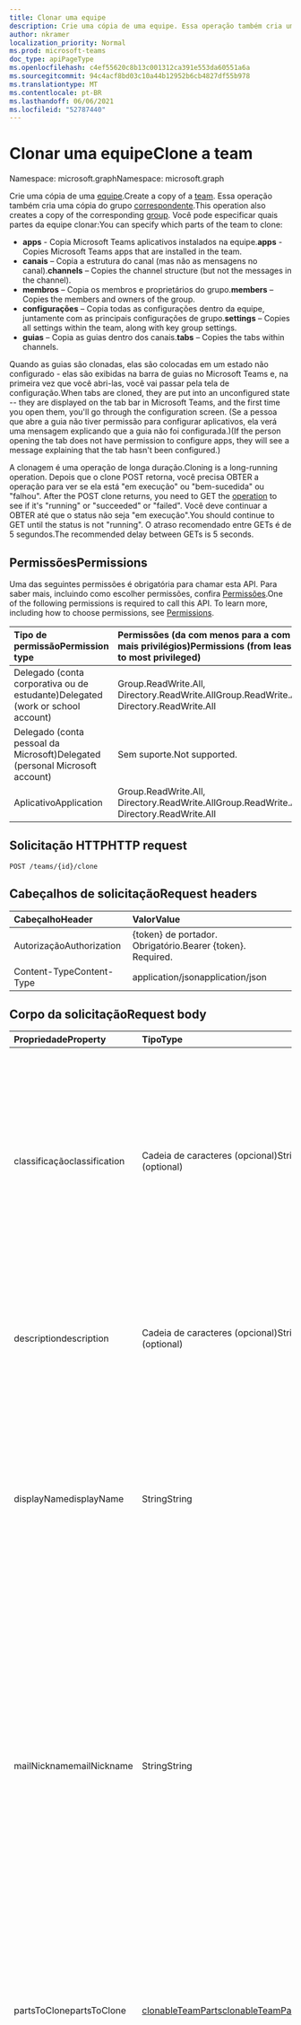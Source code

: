 ```yaml
---
title: Clonar uma equipe
description: Crie uma cópia de uma equipe. Essa operação também cria uma cópia do grupo correspondente.
author: nkramer
localization_priority: Normal
ms.prod: microsoft-teams
doc_type: apiPageType
ms.openlocfilehash: c4ef55620c8b13c001312ca391e553da60551a6a
ms.sourcegitcommit: 94c4acf8bd03c10a44b12952b6cb4827df55b978
ms.translationtype: MT
ms.contentlocale: pt-BR
ms.lasthandoff: 06/06/2021
ms.locfileid: "52787440"
---
```

# <a name="clone-a-team"></a><span data-ttu-id="3b9d3-104">Clonar uma equipe</span><span class="sxs-lookup"><span data-stu-id="3b9d3-104">Clone a team</span></span>

<span data-ttu-id="3b9d3-105">Namespace: microsoft.graph</span><span class="sxs-lookup"><span data-stu-id="3b9d3-105">Namespace: microsoft.graph</span></span>



<span data-ttu-id="3b9d3-106">Crie uma cópia de uma [equipe](../resources/team.md).</span><span class="sxs-lookup"><span data-stu-id="3b9d3-106">Create a copy of a [team](../resources/team.md).</span></span> <span data-ttu-id="3b9d3-107">Essa operação também cria uma cópia do grupo [correspondente](../resources/group.md).</span><span class="sxs-lookup"><span data-stu-id="3b9d3-107">This operation also creates a copy of the corresponding [group](../resources/group.md).</span></span>
<span data-ttu-id="3b9d3-108">Você pode especificar quais partes da equipe clonar:</span><span class="sxs-lookup"><span data-stu-id="3b9d3-108">You can specify which parts of the team to clone:</span></span>

- <span data-ttu-id="3b9d3-109">**apps** - Copia Microsoft Teams aplicativos instalados na equipe.</span><span class="sxs-lookup"><span data-stu-id="3b9d3-109">**apps** - Copies Microsoft Teams apps that are installed in the team.</span></span> 
- <span data-ttu-id="3b9d3-110">**canais** – Copia a estrutura do canal (mas não as mensagens no canal).</span><span class="sxs-lookup"><span data-stu-id="3b9d3-110">**channels** – Copies the channel structure (but not the messages in the channel).</span></span>
- <span data-ttu-id="3b9d3-111">**membros** – Copia os membros e proprietários do grupo.</span><span class="sxs-lookup"><span data-stu-id="3b9d3-111">**members** – Copies the members and owners of the group.</span></span>
- <span data-ttu-id="3b9d3-112">**configurações** – Copia todas as configurações dentro da equipe, juntamente com as principais configurações de grupo.</span><span class="sxs-lookup"><span data-stu-id="3b9d3-112">**settings** – Copies all settings within the team, along with key group settings.</span></span>
- <span data-ttu-id="3b9d3-113">**guias** – Copia as guias dentro dos canais.</span><span class="sxs-lookup"><span data-stu-id="3b9d3-113">**tabs** – Copies the tabs within channels.</span></span>

<span data-ttu-id="3b9d3-114">Quando as guias são clonadas, elas são colocadas em um estado não configurado - elas são exibidas na barra de guias no Microsoft Teams e, na primeira vez que você abri-las, você vai passar pela tela de configuração.</span><span class="sxs-lookup"><span data-stu-id="3b9d3-114">When tabs are cloned, they are put into an unconfigured state -- they are displayed on the tab bar in Microsoft Teams, and the first time you open them, you'll go through the configuration screen.</span></span> <span data-ttu-id="3b9d3-115">(Se a pessoa que abre a guia não tiver permissão para configurar aplicativos, ela verá uma mensagem explicando que a guia não foi configurada.)</span><span class="sxs-lookup"><span data-stu-id="3b9d3-115">(If the person opening the tab does not have permission to configure apps, they will see a message explaining that the tab hasn't been configured.)</span></span>

<span data-ttu-id="3b9d3-116">A clonagem é uma operação de longa duração.</span><span class="sxs-lookup"><span data-stu-id="3b9d3-116">Cloning is a long-running operation.</span></span>
<span data-ttu-id="3b9d3-117">Depois que o clone POST retorna, você precisa OBTER a operação para ver se ela está "em execução" ou "bem-sucedida" ou "falhou". [](../resources/teamsasyncoperation.md)</span><span class="sxs-lookup"><span data-stu-id="3b9d3-117">After the POST clone returns, you need to GET the [operation](../resources/teamsasyncoperation.md) to see if it's "running" or "succeeded" or "failed".</span></span> <span data-ttu-id="3b9d3-118">Você deve continuar a OBTER até que o status não seja "em execução".</span><span class="sxs-lookup"><span data-stu-id="3b9d3-118">You should continue to GET until the status is not "running".</span></span> <span data-ttu-id="3b9d3-119">O atraso recomendado entre GETs é de 5 segundos.</span><span class="sxs-lookup"><span data-stu-id="3b9d3-119">The recommended delay between GETs is 5 seconds.</span></span>

## <a name="permissions"></a><span data-ttu-id="3b9d3-120">Permissões</span><span class="sxs-lookup"><span data-stu-id="3b9d3-120">Permissions</span></span>

<span data-ttu-id="3b9d3-p105">Uma das seguintes permissões é obrigatória para chamar esta API. Para saber mais, incluindo como escolher permissões, confira [Permissões](/graph/permissions-reference).</span><span class="sxs-lookup"><span data-stu-id="3b9d3-p105">One of the following permissions is required to call this API. To learn more, including how to choose permissions, see [Permissions](/graph/permissions-reference).</span></span>

|<span data-ttu-id="3b9d3-123">Tipo de permissão</span><span class="sxs-lookup"><span data-stu-id="3b9d3-123">Permission type</span></span>      | <span data-ttu-id="3b9d3-124">Permissões (da com menos para a com mais privilégios)</span><span class="sxs-lookup"><span data-stu-id="3b9d3-124">Permissions (from least to most privileged)</span></span>              |
|:--------------------|:---------------------------------------------------------|
|<span data-ttu-id="3b9d3-125">Delegado (conta corporativa ou de estudante)</span><span class="sxs-lookup"><span data-stu-id="3b9d3-125">Delegated (work or school account)</span></span>     | <span data-ttu-id="3b9d3-126">Group.ReadWrite.All, Directory.ReadWrite.All</span><span class="sxs-lookup"><span data-stu-id="3b9d3-126">Group.ReadWrite.All, Directory.ReadWrite.All</span></span> |
|<span data-ttu-id="3b9d3-127">Delegado (conta pessoal da Microsoft)</span><span class="sxs-lookup"><span data-stu-id="3b9d3-127">Delegated (personal Microsoft account)</span></span> | <span data-ttu-id="3b9d3-128">Sem suporte.</span><span class="sxs-lookup"><span data-stu-id="3b9d3-128">Not supported.</span></span>    |
|<span data-ttu-id="3b9d3-129">Aplicativo</span><span class="sxs-lookup"><span data-stu-id="3b9d3-129">Application</span></span>                            | <span data-ttu-id="3b9d3-130">Group.ReadWrite.All, Directory.ReadWrite.All</span><span class="sxs-lookup"><span data-stu-id="3b9d3-130">Group.ReadWrite.All, Directory.ReadWrite.All</span></span> |

## <a name="http-request"></a><span data-ttu-id="3b9d3-131">Solicitação HTTP</span><span class="sxs-lookup"><span data-stu-id="3b9d3-131">HTTP request</span></span>
<!-- { "blockType": "ignored" } -->
```http
POST /teams/{id}/clone
```

## <a name="request-headers"></a><span data-ttu-id="3b9d3-132">Cabeçalhos de solicitação</span><span class="sxs-lookup"><span data-stu-id="3b9d3-132">Request headers</span></span>
| <span data-ttu-id="3b9d3-133">Cabeçalho</span><span class="sxs-lookup"><span data-stu-id="3b9d3-133">Header</span></span>       | <span data-ttu-id="3b9d3-134">Valor</span><span class="sxs-lookup"><span data-stu-id="3b9d3-134">Value</span></span> |
|:---------------|:--------|
| <span data-ttu-id="3b9d3-135">Autorização</span><span class="sxs-lookup"><span data-stu-id="3b9d3-135">Authorization</span></span>  | <span data-ttu-id="3b9d3-p106">{token} de portador. Obrigatório.</span><span class="sxs-lookup"><span data-stu-id="3b9d3-p106">Bearer {token}. Required.</span></span>  |
| <span data-ttu-id="3b9d3-138">Content-Type</span><span class="sxs-lookup"><span data-stu-id="3b9d3-138">Content-Type</span></span>  | <span data-ttu-id="3b9d3-139">application/json</span><span class="sxs-lookup"><span data-stu-id="3b9d3-139">application/json</span></span>  |

## <a name="request-body"></a><span data-ttu-id="3b9d3-140">Corpo da solicitação</span><span class="sxs-lookup"><span data-stu-id="3b9d3-140">Request body</span></span>

| <span data-ttu-id="3b9d3-141">Propriedade</span><span class="sxs-lookup"><span data-stu-id="3b9d3-141">Property</span></span>     | <span data-ttu-id="3b9d3-142">Tipo</span><span class="sxs-lookup"><span data-stu-id="3b9d3-142">Type</span></span>   |<span data-ttu-id="3b9d3-143">Descrição</span><span class="sxs-lookup"><span data-stu-id="3b9d3-143">Description</span></span>|
|:---------------|:--------|:----------|
|<span data-ttu-id="3b9d3-144">classificação</span><span class="sxs-lookup"><span data-stu-id="3b9d3-144">classification</span></span>|<span data-ttu-id="3b9d3-145">Cadeia de caracteres (opcional)</span><span class="sxs-lookup"><span data-stu-id="3b9d3-145">String (optional)</span></span>|<span data-ttu-id="3b9d3-146">Descreve uma classificação para o grupo (como baixo, médio ou alto impacto comercial).</span><span class="sxs-lookup"><span data-stu-id="3b9d3-146">Describes a classification for the group (such as low, medium or high business impact).</span></span> <span data-ttu-id="3b9d3-147">Se a classificação não for especificada, a classificação será copiada da equipe/grupo original.</span><span class="sxs-lookup"><span data-stu-id="3b9d3-147">If classification is not specified, the classification will be copied from the original team/group.</span></span>|
|<span data-ttu-id="3b9d3-148">description</span><span class="sxs-lookup"><span data-stu-id="3b9d3-148">description</span></span>|<span data-ttu-id="3b9d3-149">Cadeia de caracteres (opcional)</span><span class="sxs-lookup"><span data-stu-id="3b9d3-149">String (optional)</span></span>|<span data-ttu-id="3b9d3-150">Uma descrição opcional para o grupo.</span><span class="sxs-lookup"><span data-stu-id="3b9d3-150">An optional description for the group.</span></span> <span data-ttu-id="3b9d3-151">Se essa propriedade não for especificada, ela ficará em branco.</span><span class="sxs-lookup"><span data-stu-id="3b9d3-151">If this property is not specified, it will be left blank.</span></span>|
|<span data-ttu-id="3b9d3-152">displayName</span><span class="sxs-lookup"><span data-stu-id="3b9d3-152">displayName</span></span>|<span data-ttu-id="3b9d3-153">String</span><span class="sxs-lookup"><span data-stu-id="3b9d3-153">String</span></span>|<span data-ttu-id="3b9d3-p109">O nome de exibição do grupo. Essa propriedade é obrigatória quando um grupo é criado e não pode ser apagado durante atualizações. Oferece suporte a $filter e $orderby.</span><span class="sxs-lookup"><span data-stu-id="3b9d3-p109">The display name for the group. This property is required when a group is created and it cannot be cleared during updates. Supports $filter and $orderby.</span></span>|
|<span data-ttu-id="3b9d3-157">mailNickname</span><span class="sxs-lookup"><span data-stu-id="3b9d3-157">mailNickname</span></span>|<span data-ttu-id="3b9d3-158">String</span><span class="sxs-lookup"><span data-stu-id="3b9d3-158">String</span></span>|<span data-ttu-id="3b9d3-159">O alias de email do grupo, exclusivo na organização.</span><span class="sxs-lookup"><span data-stu-id="3b9d3-159">The mail alias for the group, unique in the organization.</span></span> <span data-ttu-id="3b9d3-160">Essa propriedade deve ser especificada quando um grupo é criado.</span><span class="sxs-lookup"><span data-stu-id="3b9d3-160">This property must be specified when a group is created.</span></span> <span data-ttu-id="3b9d3-161">Oferece suporte a $filter.</span><span class="sxs-lookup"><span data-stu-id="3b9d3-161">Supports $filter.</span></span> <span data-ttu-id="3b9d3-162">Se essa propriedade não for especificada, ela será calculada a partir do displayName.</span><span class="sxs-lookup"><span data-stu-id="3b9d3-162">If this property is not specified, it will be computed from the displayName.</span></span> <span data-ttu-id="3b9d3-163">Problema conhecido: essa propriedade é ignorada no momento.</span><span class="sxs-lookup"><span data-stu-id="3b9d3-163">Known issue: this property is currently ignored.</span></span>|
|<span data-ttu-id="3b9d3-164">partsToClone</span><span class="sxs-lookup"><span data-stu-id="3b9d3-164">partsToClone</span></span>| [<span data-ttu-id="3b9d3-165">clonableTeamParts</span><span class="sxs-lookup"><span data-stu-id="3b9d3-165">clonableTeamParts</span></span>](../resources/clonableteamparts.md) |<span data-ttu-id="3b9d3-166">Uma lista separada por vírgulas das partes a ser clonada.</span><span class="sxs-lookup"><span data-stu-id="3b9d3-166">A comma-separated list of the parts to clone.</span></span> <span data-ttu-id="3b9d3-167">As partes legais são "aplicativos, guias, configurações, canais, membros".</span><span class="sxs-lookup"><span data-stu-id="3b9d3-167">Legal parts are "apps, tabs, settings, channels, members".</span></span>|
|<span data-ttu-id="3b9d3-168">visibility</span><span class="sxs-lookup"><span data-stu-id="3b9d3-168">visibility</span></span>|<span data-ttu-id="3b9d3-169">[teamVisibilityType](../resources/teamvisibilitytype.md) (opcional)</span><span class="sxs-lookup"><span data-stu-id="3b9d3-169">[teamVisibilityType](../resources/teamvisibilitytype.md) (optional)</span></span>| <span data-ttu-id="3b9d3-170">Especifica a visibilidade do grupo.</span><span class="sxs-lookup"><span data-stu-id="3b9d3-170">Specifies the visibility of the group.</span></span> <span data-ttu-id="3b9d3-171">Os valores possíveis são: **Private**, **Public**.</span><span class="sxs-lookup"><span data-stu-id="3b9d3-171">Possible values are: **Private**, **Public**.</span></span> <span data-ttu-id="3b9d3-172">Se a visibilidade não for especificada, a visibilidade será copiada da equipe/grupo original.</span><span class="sxs-lookup"><span data-stu-id="3b9d3-172">If visibility is not specified, the visibility will be copied from the original team/group.</span></span> <span data-ttu-id="3b9d3-173">Se a equipe que está sendo clonada for uma equipe **educationClass,** o parâmetro de visibilidade será ignorado e a visibilidade do novo grupo será definida como HiddenMembership.</span><span class="sxs-lookup"><span data-stu-id="3b9d3-173">If the team being cloned is an **educationClass** team, the visibility parameter is ignored, and the new group's visibility will be set to HiddenMembership.</span></span>|

## <a name="response"></a><span data-ttu-id="3b9d3-174">Resposta</span><span class="sxs-lookup"><span data-stu-id="3b9d3-174">Response</span></span>

<span data-ttu-id="3b9d3-175">Se tiver êxito, este método retornará um código `202 Accepted` de resposta com um header Location: apontando para o recurso [de](../resources/teamsasyncoperation.md) operação.</span><span class="sxs-lookup"><span data-stu-id="3b9d3-175">If successful, this method will return a `202 Accepted` response code with a Location: header pointing to the [operation](../resources/teamsasyncoperation.md) resource.</span></span>
<span data-ttu-id="3b9d3-176">Quando a operação for concluída, o recurso de operação dirá a id da equipe criada.</span><span class="sxs-lookup"><span data-stu-id="3b9d3-176">When the operation is complete, the operation resource will tell you the id of the created team.</span></span>

## <a name="example"></a><span data-ttu-id="3b9d3-177">Exemplo</span><span class="sxs-lookup"><span data-stu-id="3b9d3-177">Example</span></span>
#### <a name="request"></a><span data-ttu-id="3b9d3-178">Solicitação</span><span class="sxs-lookup"><span data-stu-id="3b9d3-178">Request</span></span>
<span data-ttu-id="3b9d3-179">Este é um exemplo de solicitação.</span><span class="sxs-lookup"><span data-stu-id="3b9d3-179">The following is an example of the request.</span></span>

# <a name="http"></a>[<span data-ttu-id="3b9d3-180">HTTP</span><span class="sxs-lookup"><span data-stu-id="3b9d3-180">HTTP</span></span>](#tab/http)
<!-- {
  "blockType": "request",
  "name": "clone_team"
}-->
```http
POST /teams/{id}/clone
Content-Type: application/json

{  
     "displayName": "Library Assist",
     "description": "Self help community for library",
     "mailNickname": "libassist",
     "partsToClone": "apps,tabs,settings,channels,members",
     "visibility": "public"
}
```
# <a name="c"></a>[<span data-ttu-id="3b9d3-181">C#</span><span class="sxs-lookup"><span data-stu-id="3b9d3-181">C#</span></span>](#tab/csharp)
[!INCLUDE [sample-code](../includes/snippets/csharp/clone-team-csharp-snippets.md)]
[!INCLUDE [sdk-documentation](../includes/snippets/snippets-sdk-documentation-link.md)]

# <a name="javascript"></a>[<span data-ttu-id="3b9d3-182">JavaScript</span><span class="sxs-lookup"><span data-stu-id="3b9d3-182">JavaScript</span></span>](#tab/javascript)
[!INCLUDE [sample-code](../includes/snippets/javascript/clone-team-javascript-snippets.md)]
[!INCLUDE [sdk-documentation](../includes/snippets/snippets-sdk-documentation-link.md)]

# <a name="objective-c"></a>[<span data-ttu-id="3b9d3-183">Objective-C</span><span class="sxs-lookup"><span data-stu-id="3b9d3-183">Objective-C</span></span>](#tab/objc)
[!INCLUDE [sample-code](../includes/snippets/objc/clone-team-objc-snippets.md)]
[!INCLUDE [sdk-documentation](../includes/snippets/snippets-sdk-documentation-link.md)]

# <a name="java"></a>[<span data-ttu-id="3b9d3-184">Java</span><span class="sxs-lookup"><span data-stu-id="3b9d3-184">Java</span></span>](#tab/java)
[!INCLUDE [sample-code](../includes/snippets/java/clone-team-java-snippets.md)]
[!INCLUDE [sdk-documentation](../includes/snippets/snippets-sdk-documentation-link.md)]

---


#### <a name="response"></a><span data-ttu-id="3b9d3-185">Resposta</span><span class="sxs-lookup"><span data-stu-id="3b9d3-185">Response</span></span>
<span data-ttu-id="3b9d3-186">Este é um exemplo de resposta.</span><span class="sxs-lookup"><span data-stu-id="3b9d3-186">The following is an example of the response.</span></span> <span data-ttu-id="3b9d3-187">Observação: o objeto de resposta mostrado aqui pode ser encurtado para legibilidade.</span><span class="sxs-lookup"><span data-stu-id="3b9d3-187">Note: The response object shown here might be shortened for readability.</span></span>
<!-- {
  "blockType": "response"
} -->
```http
HTTP/1.1 202 Accepted
Location: /teams({id})/operations({opId})
Content-Type: text/plain
Content-Length: 0
```

<!-- uuid: 8fcb5dbc-d5aa-4681-8e31-b001d5168d79
2015-10-25 14:57:30 UTC -->
<!-- {
  "type": "#page.annotation",
  "description": "Create Team",
  "keywords": "",
  "section": "documentation",
  "tocPath": ""
}-->

